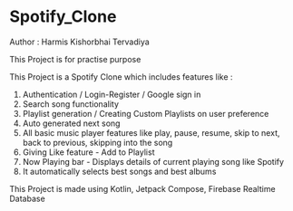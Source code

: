 ﻿# Spotify_Clone

Author : Harmis Kishorbhai Tervadiya

This Project is for practise purpose

This Project is a Spotify Clone which includes features like :

1. Authentication / Login-Register / Google sign in
2. Search song functionality
3. Playlist generation / Creating Custom Playlists on user preference
4. Auto generated next song
5. All basic music player features like play, pause, resume, skip to next, back to previous, skipping into the song
6. Giving Like feature - Add to Playlist
7. Now Playing bar - Displays details of current playing song like Spotify
8. It automatically selects best songs and best albums

This Project is made using Kotlin, Jetpack Compose, Firebase Realtime Database
